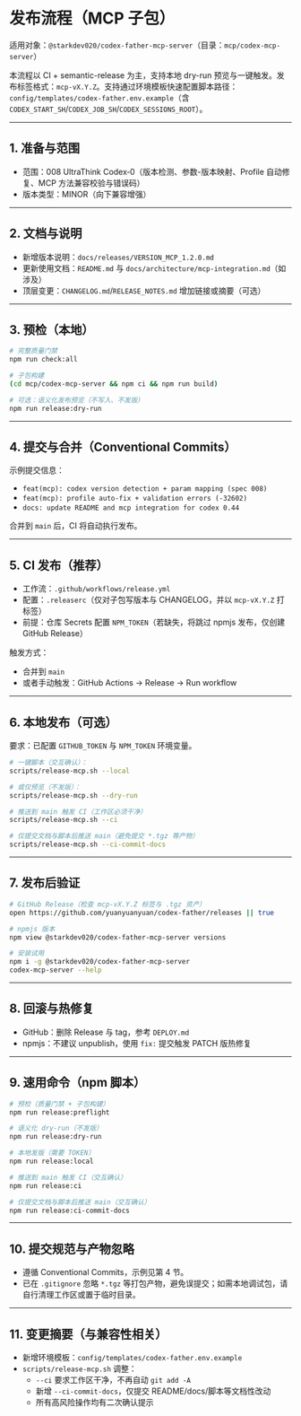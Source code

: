 # 发布流程（MCP 子包）

适用对象：`@starkdev020/codex-father-mcp-server`（目录：`mcp/codex-mcp-server`）

本流程以 CI +
semantic-release 为主，支持本地 dry-run 预览与一键触发。发布标签格式：`mcp-vX.Y.Z`。支持通过环境模板快速配置脚本路径：`config/templates/codex-father.env.example`（含
`CODEX_START_SH`/`CODEX_JOB_SH`/`CODEX_SESSIONS_ROOT`）。

---

## 1. 准备与范围

- 范围：008 UltraThink
  Codex‑0（版本检测、参数-版本映射、Profile 自动修复、MCP 方法兼容校验与错误码）
- 版本类型：MINOR（向下兼容增强）

---

## 2. 文档与说明

- 新增版本说明：`docs/releases/VERSION_MCP_1.2.0.md`
- 更新使用文档：`README.md` 与 `docs/architecture/mcp-integration.md`（如涉及）
- 顶层变更：`CHANGELOG.md`/`RELEASE_NOTES.md` 增加链接或摘要（可选）

---

## 3. 预检（本地）

```bash
# 完整质量门禁
npm run check:all

# 子包构建
(cd mcp/codex-mcp-server && npm ci && npm run build)

# 可选：语义化发布预览（不写入、不发版）
npm run release:dry-run
```

---

## 4. 提交与合并（Conventional Commits）

示例提交信息：

- `feat(mcp): codex version detection + param mapping (spec 008)`
- `feat(mcp): profile auto-fix + validation errors (-32602)`
- `docs: update README and mcp integration for codex 0.44`

合并到 `main` 后，CI 将自动执行发布。

---

## 5. CI 发布（推荐）

- 工作流：`.github/workflows/release.yml`
- 配置：`.releaserc`（仅对子包写版本与 CHANGELOG，并以 `mcp-vX.Y.Z` 打标签）
- 前提：仓库 Secrets 配置 `NPM_TOKEN`（若缺失，将跳过 npmjs 发布，仅创建 GitHub
  Release）

触发方式：

- 合并到 `main`
- 或者手动触发：GitHub Actions → Release → Run workflow

---

## 6. 本地发布（可选）

要求：已配置 `GITHUB_TOKEN` 与 `NPM_TOKEN` 环境变量。

```bash
# 一键脚本（交互确认）：
scripts/release-mcp.sh --local

# 或仅预览（不发版）：
scripts/release-mcp.sh --dry-run

# 推送到 main 触发 CI（工作区必须干净）
scripts/release-mcp.sh --ci

# 仅提交文档与脚本后推送 main（避免提交 *.tgz 等产物）
scripts/release-mcp.sh --ci-commit-docs
```

---

## 7. 发布后验证

```bash
# GitHub Release（检查 mcp-vX.Y.Z 标签与 .tgz 资产）
open https://github.com/yuanyuanyuan/codex-father/releases || true

# npmjs 版本
npm view @starkdev020/codex-father-mcp-server versions

# 安装试用
npm i -g @starkdev020/codex-father-mcp-server
codex-mcp-server --help
```

---

## 8. 回滚与热修复

- GitHub：删除 Release 与 tag，参考 `DEPLOY.md`
- npmjs：不建议 unpublish，使用 `fix:` 提交触发 PATCH 版热修复

---

## 9. 速用命令（npm 脚本）

```bash
# 预检（质量门禁 + 子包构建）
npm run release:preflight

# 语义化 dry-run（不发版）
npm run release:dry-run

# 本地发版（需要 TOKEN）
npm run release:local

# 推送到 main 触发 CI（交互确认）
npm run release:ci

# 仅提交文档与脚本后推送 main（交互确认）
npm run release:ci-commit-docs
```

---

## 10. 提交规范与产物忽略

- 遵循 Conventional Commits，示例见第 4 节。
- 已在 `.gitignore` 忽略 `*.tgz`
  等打包产物，避免误提交；如需本地调试包，请自行清理工作区或置于临时目录。

---

## 11. 变更摘要（与兼容性相关）

- 新增环境模板：`config/templates/codex-father.env.example`
- `scripts/release-mcp.sh` 调整：
  - `--ci` 要求工作区干净，不再自动 `git add -A`
  - 新增 `--ci-commit-docs`，仅提交 README/docs/脚本等文档性改动
  - 所有高风险操作均有二次确认提示

```

```
